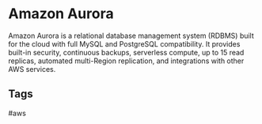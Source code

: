 # Amazon Aurora

Amazon Aurora is a relational database management system (RDBMS) built for the cloud with full MySQL and PostgreSQL compatibility. It provides built-in security, continuous backups, serverless compute, up to 15 read replicas, automated multi-Region replication, and integrations with other AWS services. 

## Tags
#aws
